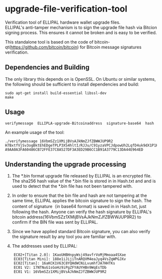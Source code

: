 # upgrade-file-verification-tool
Verification tool of ELLIPAL hardware wallet upgrade files.  
ELLIPAL's anti-tamper mechanism is to sign the upgrade file hash via Bitcion signing process. This ensures it cannot be broken and is easy to be verified.

This standalone tool is based on the code of bitcoin-qt(https://github.com/bitcoin/bitcoin) for Bitcoin message signatures verification.

## Dependencies and Building

The only library this depends on is OpenSSL.  On Ubuntu or similar systems, the following should be sufficient to install dependencies and build:

    sudo apt-get install build-essential libssl-dev
    make

## Usage
    verifymessage  ELLIPLA-upgrade-Bitcoinaddress  signature-base64  hash

An example usage of the tool: 

    ./verifymessage 16VbmSZz1XMijBVsAJkNmZJfZBWWJUP9R2 H7BxtfVjSv3ogBktEhEDgeTPLP3XS4hltI/RJJu/C91yzaVPCJdpowUh2LqfD4uk9dX1P1KvJH4V50siIiO15Yg= A9AA0A3FA60486CB72FFE37C8A527DF3A3ED29B6CC1B91A3779C13DA44E964ED

## Understanding the upgrade processing

1. The *.bin format upgrade file released by ELLIPAL is an encrypted file. The sha256 hash value of the *.bin file is stored in in Hash.txt and and is used to detect that the *.bin file has not been tampered with.     

2. In order to ensure that the bin file and hash are not tampering at the same time, ELLIPAL applies the bitcoin signature to sign the hash. The content of signature（in base64 format) is saved in in Hash.txt, just following the hash. Anyone can verify the hash signature by ELLIPAL's bitcoin address(16VbmSZz1XMijBVsAJkNmZJfZBWWJUP9R2) to confirm if the BIN file was sent by ELLIPAL.    

3. Since we have applied standard Bitcoin signature, you can also verify the signature result by any tool you are familiar with.
4. The addresses used by ELLIPAL:  
```
    EC02+[Titan 2.0]: 1KaoUHBHnpyWsj49avfrVoMjMmoaa4SXae  
    EC03[Titan Mini]: 188e1iJijiTnARQVM4eaJyq4VsZqWPGJXv  
    EC02[Titan]: 16aKCK1V63C8YQHdWCNiLvumhfJA7HHTKs  
    EC01 V2: 17NTNuG1sGoHz9iPgZFYAUYHBn9WqEsTDb  
    EC01 V1: 16VbmSZz1XMijBVsAJkNmZJfZBWWJUP9R2
```

